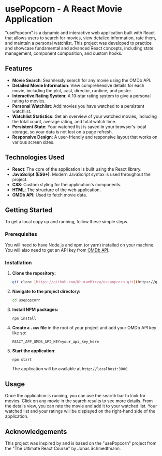 # usePopcorn - A React Movie Application

"usePopcorn" is a dynamic and interactive web application built with React that allows users to search for movies, view detailed information, rate them, and maintain a personal watchlist. This project was developed to practice and showcase fundamental and advanced React concepts, including state management, component composition, and custom hooks.

## Features

* **Movie Search**: Seamlessly search for any movie using the OMDb API.
* **Detailed Movie Information**: View comprehensive details for each movie, including the plot, cast, director, runtime, and poster.
* **Interactive Rating System**: A 10-star rating system to give a personal rating to movies.
* **Personal Watchlist**: Add movies you have watched to a persistent watchlist.
* **Watchlist Statistics**: Get an overview of your watched movies, including the total count, average rating, and total watch time.
* **Persistent State**: Your watched list is saved in your browser's local storage, so your data is not lost on a page refresh.
* **Responsive Design**: A user-friendly and responsive layout that works on various screen sizes.

## Technologies Used

* **React**: The core of the application is built using the React library.
* **JavaScript (ES6+)**: Modern JavaScript syntax is used throughout the project.
* **CSS**: Custom styling for the application's components.
* **HTML**: The structure of the web application.
* **OMDb API**: Used to fetch movie data.

## Getting Started

To get a local copy up and running, follow these simple steps.

### Prerequisites

You will need to have Node.js and npm (or yarn) installed on your machine. You will also need to get an API key from [OMDb API](https://www.omdbapi.com/apikey.aspx).

### Installation

1.  **Clone the repository:**
    ```sh
    git clone [https://github.com/KhuramMirza/usepopcorn.git](https://github.com/KhuramMirza/usepopcorn.git)
    ```
2.  **Navigate to the project directory:**
    ```sh
    cd usepopcorn
    ```
3.  **Install NPM packages:**
    ```sh
    npm install
    ```
4.  **Create a `.env` file** in the root of your project and add your OMDb API key like so:
    ```
    REACT_APP_OMDB_API_KEY=your_api_key_here
    ```
5.  **Start the application:**
    ```sh
    npm start
    ```
    The application will be available at `http://localhost:3000`.

## Usage

Once the application is running, you can use the search bar to look for movies. Click on any movie in the search results to see more details. From the details view, you can rate the movie and add it to your watched list. Your watched list and your ratings will be displayed on the right-hand side of the application.

## Acknowledgements

This project was inspired by and is based on the "usePopcorn" project from the "The Ultimate React Course" by Jonas Schmedtmann.